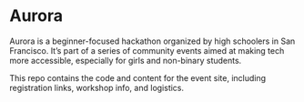 # Aurora

Aurora is a beginner-focused hackathon organized by high schoolers in San Francisco. It’s part of a series of community events aimed at making tech more accessible, especially for girls and non-binary students.

This repo contains the code and content for the event site, including registration links, workshop info, and logistics.
